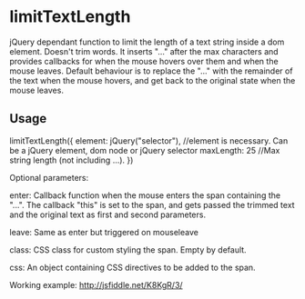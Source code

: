 limitTextLength
===============

jQuery dependant function to limit the length of a text string inside a dom element. Doesn't trim words. It inserts "..." after the max characters and provides callbacks for when the mouse hovers over them and when the mouse leaves. Default behaviour is to replace the "..." with the remainder of the text when the mouse hovers, and get back to the original state when the mouse leaves.


Usage
-----

limitTextLength({
  element: jQuery("selector"), //element is necessary. Can be a jQuery element, dom node or jQuery selector
  maxLength: 25 //Max string length (not including ...).
})

Optional parameters:

enter: Callback function when the mouse enters the span containing the "...". The callback "this" is set to the span, and gets passed the trimmed text and the original text as first and second parameters.

leave: Same as enter but triggered on mouseleave

class: CSS class for custom styling the span. Empty by default.

css: An object containing CSS directives to be added to the span.

Working example:
http://jsfiddle.net/K8KgR/3/

